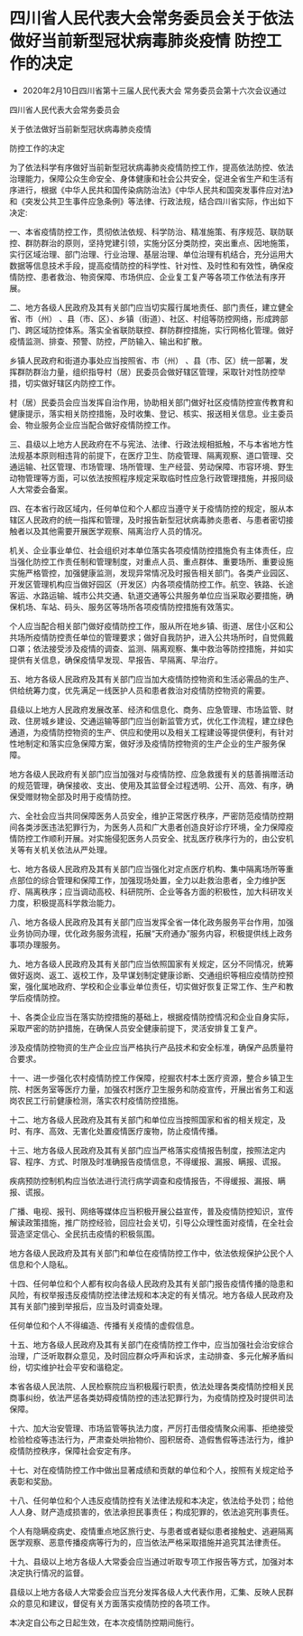 # 四川省人民代表大会常务委员会关于依法做好当前新型冠状病毒肺炎疫情 防控工作的决定

- 2020年2月10日四川省第十三届人民代表大会
  常务委员会第十六次会议通过

<!-- INFO END -->

四川省人民代表大会常务委员会

关于依法做好当前新型冠状病毒肺炎疫情

防控工作的决定

为了依法科学有序做好当前新型冠状病毒肺炎疫情防控工作，提高依法防控、依法治理能力，保障公众生命安全、身体健康和社会公共安全，促进全省生产和生活有序进行，根据《中华人民共和国传染病防治法》《中华人民共和国突发事件应对法》和《突发公共卫生事件应急条例》等法律、行政法规，结合四川省实际，作出如下决定:

一、本省疫情防控工作，贯彻依法依规、科学防治、精准施策、有序规范、联防联控、群防群治的原则，坚持党建引领，实施分区分类防控，突出重点、因地施策，实行区域治理、部门治理、行业治理、基层治理、单位治理有机结合，充分运用大数据等信息技术手段，提高疫情防控的科学性、针对性、及时性和有效性，确保疫情防控、患者救治、物资保障、市场供应、企业复工复产等各项工作依法有序开展。

二、地方各级人民政府及其有关部门应当切实履行属地责任、部门责任，建立健全省、市（州） 、县（市、区）、乡镇（街道）、社区、村组等防控网络，形成跨部门、跨区域防控体系。落实全省联防联控、群防群控措施，实行网格化管理。做好疫情监测、排查、预警、防控，严防输入、输出和扩散。

乡镇人民政府和街道办事处应当按照省、市（州） 、县（市、区）统一部署，发挥群防群治力量，组织指导村（居）民委员会做好辖区管理，采取针对性防控举措，切实做好辖区内防控工作。

村（居）民委员会应当发挥自治作用，协助相关部门做好社区疫情防控宣传教育和健康提示，落实相关防控措施，及时收集、登记、核实、报送相关信息。业主委员会、物业服务企业应当配合做好疫情防控工作。

三、县级以上地方人民政府在不与宪法、法律、行政法规相抵触，不与本省地方性法规基本原则相违背的前提下，在医疗卫生、防疫管理、隔离观察、道口管理、交通运输、社区管理、市场管理、场所管理、生产经营、劳动保障、市容环境、野生动物管理等方面，可以依法按照程序规定采取临时性应急行政管理措施，并报同级人大常委会备案。

四、在本省行政区域内，任何单位和个人都应当遵守关于疫情防控的规定，服从本辖区人民政府的统一指挥和管理，及时报告新型冠状病毒肺炎患者、与患者密切接触者以及其他需要开展医学观察、隔离治疗人员的情况。

机关、企业事业单位、社会组织对本单位落实各项疫情防控措施负有主体责任，应当强化防控工作责任制和管理制度，对重点人员、重点群体、重要场所、重要设施实施严格管控，加强健康监测，发现异常情况及时报告相关部门。各类产业园区、开发区管理机构应当做好园区（开发区）内各项疫情防控工作。航空、铁路、长途客运、水路运输、城市公共交通、轨道交通等公共服务单位应当采取必要措施，确保机场、车站、码头、服务区等场所各项疫情防控措施有效落实。

个人应当配合相关部门做好疫情防控工作，服从所在地乡镇、街道、居住小区和公共场所疫情防控责任单位的管理要求；做好自我防护，进入公共场所时，自觉佩戴口罩；依法接受涉及疫情的调查、监测、隔离观察、集中救治等防控措施，并如实提供有关信息，确保疫情早发现、早报告、早隔离、早治疗。

五、地方各级人民政府及其有关部门应当加大疫情防控物资和生活必需品的生产、供给统筹力度，优先满足一线医护人员和患者救治对疫情防控物资的需要。

县级以上地方人民政府发展改革、经济和信息化、商务、应急管理、市场监管、财政、住房城乡建设、交通运输等部门应当创新监管方式，优化工作流程，建立绿色通道，为疫情防控物资的生产、供应和使用以及相关工程建设等提供便利，有针对性地制定和落实应急保障方案，做好涉及疫情防控物资的生产企业的生产服务保障。

地方各级人民政府有关部门应当加强对与疫情防控、应急救援有关的慈善捐赠活动的规范管理，确保接收、支出、使用及其监督全过程透明、公开、高效、有序，确保受赠财物全部及时用于疫情防控。

六、全社会应当共同保障医务人员安全，维护正常医疗秩序，严密防范疫情防控期间各类涉医违法犯罪行为，为医务人员和广大患者创造良好诊疗环境，全力保障疫情防控工作顺利开展。对实施侵犯医务人员安全、扰乱医疗秩序行为的，由公安机关等有关机关依法从严处理。

七、地方各级人民政府及其有关部门应当强化对定点医疗机构、集中隔离场所等重点部位的综合管理和保障工作，加强现场处置，全力以赴救治患者，全力维护医疗、隔离秩序；应当调动高校、科研院所、企业等各方面的积极性，加大科研攻关力度，积极提高科学救治能力。

八、地方各级人民政府及其有关部门应当发挥全省一体化政务服务平台作用，加强业务协同办理，优化政务服务流程，拓展“天府通办”服务内容，积极提供线上政务事项办理服务。

九、地方各级人民政府及其有关部门应当依照国家有关规定，区分不同情况，统筹做好返岗、返工、返校工作，及早谋划制定健康诊断、交通组织等相应疫情防控预案，强化属地政府、学校和企业事业单位责任，切实做好恢复正常工作、生产和教学后疫情防控。

十、各类企业应当在落实防控措施的基础上，根据疫情防控情况和企业自身实际，采取严密的防护措施，在确保人员安全健康前提下，灵活安排复工复产。

涉及疫情防控物资的生产企业应当严格执行产品技术和安全标准，确保产品质量符合要求。

十一、进一步强化农村疫情防控工作保障，挖掘农村本土医疗资源，整合乡镇卫生院、村医务室等医疗力量，加强农村医疗卫生服务和防疫宣传，开展出省务工和返岗农民工行前健康检测，落实农村疫情防控措施。

十二、地方各级人民政府及其有关部门和单位应当按照国家和省的相关规定，及时、有序、高效、无害化处置疫情医疗废物，防止疫情传播。

十三、地方各级人民政府及其有关部门应当严格落实疫情报告制度，按照法定内容、程序、方式、时限及时准确报告疫情信息，不得缓报、漏报、瞒报、谎报。

疾病预防控制机构应当依法进行流行病学调查和疫情报告，不得缓报、漏报、瞒报、谎报。

广播、电视、报刊、网络等媒体应当积极开展公益宣传，普及疫情防控知识，宣传解读政策措施，推广防控经验，回应社会关切，引导公众理性面对疫情，在全社会营造坚定信心、全民抗击疫情的积极氛围。

地方各级人民政府及其有关部门和单位在疫情防控工作中，依法依规保护公民个人信息和个人隐私。

十四、任何单位和个人都有权向各级人民政府及其有关部门报告疫情传播的隐患和风险，有权举报违反疫情防控法律法规和本决定的有关情况。地方各级人民政府及其有关部门接到举报后，应当及时调查处理。

任何单位和个人不得编造、传播有关疫情的虚假信息。

十五、地方各级人民政府及其有关部门在疫情防控工作中，应当加强社会治安综合治理，广泛听取群众意见，及时回应群众呼声和诉求，主动排查、多元化解矛盾纠纷，切实维护社会平安和谐稳定。

本省各级人民法院、人民检察院应当积极履行职责，依法处理各类疫情防控相关民商事纠纷，依法严惩各类妨碍疫情防控的违法犯罪行为，为疫情防控及时提供司法保障。

十六、加大治安管理、市场监管等执法力度，严厉打击借疫情聚众闹事、拒绝接受检验检疫等违法行为，严肃查处哄抬物价、囤积居奇、造假售假等违法行为，维护疫情防控秩序，保障社会安定有序。

十七、对在疫情防控工作中做出显著成绩和贡献的单位和个人，按照有关规定给予表彰和奖励。

十八、任何单位和个人违反疫情防控有关法律法规和本决定，依法给予处罚；给他人人身、财产造成损害的，依法承担民事责任；构成犯罪的，依法追究刑事责任。

个人有隐瞒疫病史、疫情重点地区旅行史、与患者或者疑似患者接触史、逃避隔离医学观察、恶意传播疫病等行为的，应当依法严格采取措施并追究其法律责任。

十九、县级以上地方各级人大常委会应当通过听取专项工作报告等方式，加强对本决定执行情况的监督。

县级以上地方各级人大常委会应当充分发挥各级人大代表作用，汇集、反映人民群众的意见和建议，督促有关方面落实疫情防控的各项工作。

本决定自公布之日起生效，在本次疫情防控期间施行。
